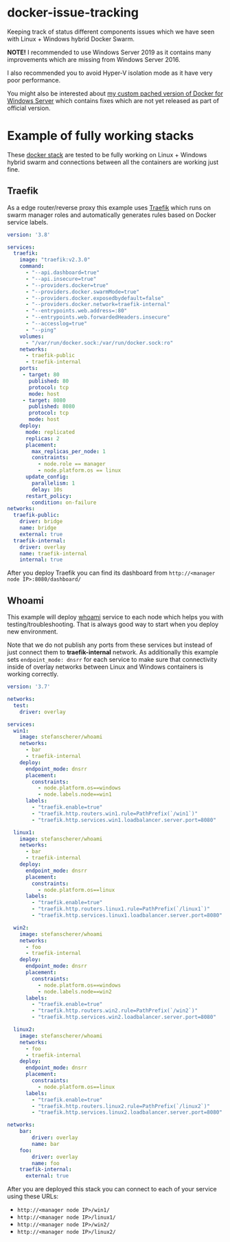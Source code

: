 # docker-issue-tracking
Keeping track of status different components issues which we have seen with Linux + Windows hybrid Docker Swarm.

**NOTE!** I recommended to use Windows Server 2019 as it contains many improvements which are missing from Windows Server 2016.

I also recommended you to avoid Hyper-V isolation mode as it have very poor performance.

You might also be interested about [my custom pached version of Docker for Windows Server](https://github.com/olljanat/moby/releases/tag/19.03.5-olljanat2) which contains fixes which are not yet released as part of official version.


# Example of fully working stacks

These [docker stack](https://docs.docker.com/engine/reference/commandline/stack_deploy/) are tested to be fully working on Linux + Windows hybrid swarm and connections between all the containers are working just fine.

## Traefik
As a edge router/reverse proxy this example uses [Traefik](https://doc.traefik.io/traefik/) which runs on swarm manager roles and automatically generates rules based on Docker service labels.
```yaml
version: '3.8'

services:
  traefik:
    image: "traefik:v2.3.0"
    command:
      - "--api.dashboard=true"
      - "--api.insecure=true"
      - "--providers.docker=true"
      - "--providers.docker.swarmMode=true"
      - "--providers.docker.exposedbydefault=false"
      - "--providers.docker.network=traefik-internal"
      - "--entrypoints.web.address=:80"
      - "--entrypoints.web.forwardedHeaders.insecure"
      - "--accesslog=true"
      - "--ping"
    volumes:
      - "/var/run/docker.sock:/var/run/docker.sock:ro"
    networks:
      - traefik-public
      - traefik-internal
    ports:
     - target: 80
       published: 80
       protocol: tcp
       mode: host
     - target: 8080
       published: 8080
       protocol: tcp
       mode: host
    deploy:
      mode: replicated
      replicas: 2
      placement:
        max_replicas_per_node: 1
        constraints:
          - node.role == manager
          - node.platform.os == linux
      update_config:
        parallelism: 1
        delay: 10s
      restart_policy:
        condition: on-failure
networks:
  traefik-public:
    driver: bridge
    name: bridge
    external: true
  traefik-internal:
    driver: overlay
    name: traefik-internal
    internal: true
```

After you deploy Traefik you can find its dashboard from `http://<manager node IP>:8080/dashboard/`


## Whoami
This example will deploy [whoami](https://github.com/StefanScherer/whoami) service to each node which helps you with testing/troubleshooting.
That is always good way to start when you deploy new environment.

Note that we do not publish any ports from these services but instead of just connect them to **traefik-internal** network.
As additionally this example sets `endpoint_mode: dnsrr` for each service to make sure that connectivity inside of overlay networks between Linux and Windows containers is working correctly. 

```yaml
version: '3.7'

networks:
  test:
    driver: overlay

services:
  win1:
    image: stefanscherer/whoami
    networks:
      - bar
      - traefik-internal
    deploy:
      endpoint_mode: dnsrr
      placement:
        constraints:
          - node.platform.os==windows
          - node.labels.node==win1
      labels:
        - "traefik.enable=true"
        - "traefik.http.routers.win1.rule=PathPrefix(`/win1`)"
        - "traefik.http.services.win1.loadbalancer.server.port=8080"

  linux1:
    image: stefanscherer/whoami
    networks:
      - bar
      - traefik-internal
    deploy:
      endpoint_mode: dnsrr
      placement:
        constraints:
          - node.platform.os==linux
      labels:
        - "traefik.enable=true"
        - "traefik.http.routers.linux1.rule=PathPrefix(`/linux1`)"
        - "traefik.http.services.linux1.loadbalancer.server.port=8080"

  win2:
    image: stefanscherer/whoami
    networks:
      - foo
      - traefik-internal
    deploy:
      endpoint_mode: dnsrr
      placement:
        constraints:
          - node.platform.os==windows
          - node.labels.node==win2
      labels:
        - "traefik.enable=true"
        - "traefik.http.routers.win2.rule=PathPrefix(`/win2`)"
        - "traefik.http.services.win2.loadbalancer.server.port=8080"

  linux2:
    image: stefanscherer/whoami
    networks:
      - foo
      - traefik-internal
    deploy:
      endpoint_mode: dnsrr
      placement:
        constraints:
          - node.platform.os==linux
      labels:
        - "traefik.enable=true"
        - "traefik.http.routers.linux2.rule=PathPrefix(`/linux2`)"
        - "traefik.http.services.linux2.loadbalancer.server.port=8080"

networks:
    bar:
        driver: overlay
        name: bar
    foo:
        driver: overlay
        name: foo
    traefik-internal:
      external: true

```

After you are deployed this stack you can connect to each of your service using these URLs:
* `http://<manager node IP>/win1/`
* `http://<manager node IP>/linux1/`
* `http://<manager node IP>/win2/`
* `http://<manager node IP>/linux2/`

